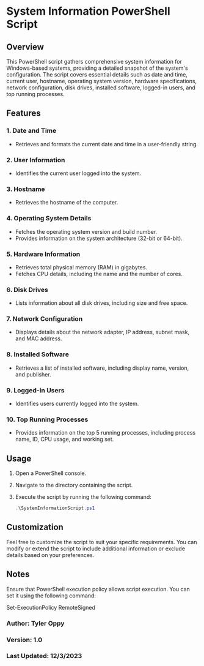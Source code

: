 # System Information PowerShell Script

## Overview

This PowerShell script gathers comprehensive system information for Windows-based systems, providing a detailed snapshot of the system's configuration. The script covers essential details such as date and time, current user, hostname, operating system version, hardware specifications, network configuration, disk drives, installed software, logged-in users, and top running processes.

## Features

### 1. Date and Time
- Retrieves and formats the current date and time in a user-friendly string.

### 2. User Information
- Identifies the current user logged into the system.

### 3. Hostname
- Retrieves the hostname of the computer.

### 4. Operating System Details
- Fetches the operating system version and build number.
- Provides information on the system architecture (32-bit or 64-bit).

### 5. Hardware Information
- Retrieves total physical memory (RAM) in gigabytes.
- Fetches CPU details, including the name and the number of cores.

### 6. Disk Drives
- Lists information about all disk drives, including size and free space.

### 7. Network Configuration
- Displays details about the network adapter, IP address, subnet mask, and MAC address.

### 8. Installed Software
- Retrieves a list of installed software, including display name, version, and publisher.

### 9. Logged-in Users
- Identifies users currently logged into the system.

### 10. Top Running Processes
- Provides information on the top 5 running processes, including process name, ID, CPU usage, and working set.

## Usage

1. Open a PowerShell console.

2. Navigate to the directory containing the script.

3. Execute the script by running the following command:
   ```powershell
   .\SystemInformationScript.ps1

## Customization

Feel free to customize the script to suit your specific requirements. You can modify or extend the script to include additional information or exclude details based on your preferences.

## Notes

Ensure that PowerShell execution policy allows script execution. You can set it using the following command:

Set-ExecutionPolicy RemoteSigned

### Author: Tyler Oppy
### Version: 1.0
### Last Updated: 12/3/2023
